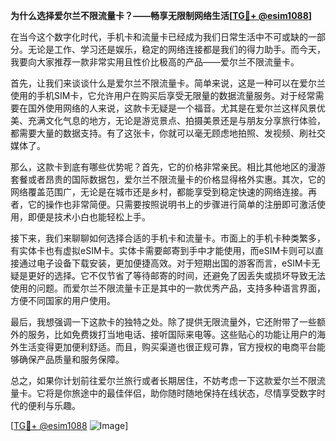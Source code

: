 **为什么选择爱尔兰不限流量卡？——畅享无限制网络生活[[TG💪+ @esim1088](https://t.me/s/esim1088)]**

在当今这个数字化时代，手机卡和流量卡已经成为我们日常生活中不可或缺的一部分。无论是工作、学习还是娱乐，稳定的网络连接都是我们的得力助手。而今天，我要向大家推荐一款非常实用且性价比极高的产品——爱尔兰不限流量卡。

首先，让我们来谈谈什么是爱尔兰不限流量卡。简单来说，这是一种可以在爱尔兰使用的手机SIM卡，它允许用户在购买后享受无限量的数据流量服务。对于经常需要在国外使用网络的人来说，这款卡无疑是一个福音。尤其是在爱尔兰这样风景优美、充满文化气息的地方，无论是游览景点、拍摄美景还是与朋友分享旅行体验，都需要大量的数据支持。有了这张卡，你就可以毫无顾虑地拍照、发视频、刷社交媒体了。

那么，这款卡到底有哪些优势呢？首先，它的价格非常亲民。相比其他地区的漫游套餐或者昂贵的国际数据包，爱尔兰不限流量卡的价格显得格外实惠。其次，它的网络覆盖范围广，无论是在城市还是乡村，都能享受到稳定快速的网络连接。再者，它的操作也非常简便。只需要按照说明书上的步骤进行简单的注册即可激活使用，即便是技术小白也能轻松上手。

接下来，我们来聊聊如何选择合适的手机卡和流量卡。市面上的手机卡种类繁多，有实体卡也有虚拟eSIM卡。实体卡需要邮寄到手中才能使用，而eSIM卡则可以直接通过电子设备下载安装，更加便捷高效。对于短期出国的游客而言，eSIM卡无疑是更好的选择。它不仅节省了等待邮寄的时间，还避免了因丢失或损坏导致无法使用的问题。而爱尔兰不限流量卡正是其中的一款优秀产品，支持多种语言界面，方便不同国家的用户使用。

最后，我想强调一下这款卡的独特之处。除了提供无限流量外，它还附带了一些额外的服务，比如免费拨打当地电话、接听国际来电等。这些贴心的功能让用户的海外生活变得更加便利舒适。而且，购买渠道也很正规可靠，官方授权的电商平台能够确保产品质量和服务保障。

总之，如果你计划前往爱尔兰旅行或者长期居住，不妨考虑一下这款爱尔兰不限流量卡。它将是你旅途中的最佳伴侣，助你随时随地保持在线状态，尽情享受数字时代的便利与乐趣。

[[TG💪+ @esim1088](https://t.me/s/esim1088) ![Image](https://i.postimg.cc/4NQfJmqS/Snipaste-2025-05-13-00-14-12.png)]